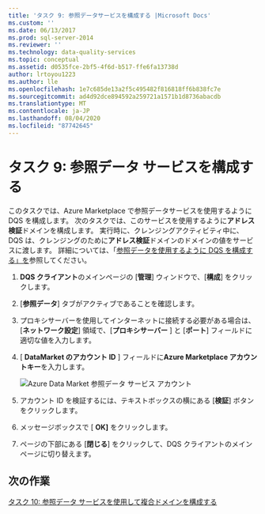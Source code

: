 ```yaml
---
title: 'タスク 9: 参照データサービスを構成する |Microsoft Docs'
ms.custom: ''
ms.date: 06/13/2017
ms.prod: sql-server-2014
ms.reviewer: ''
ms.technology: data-quality-services
ms.topic: conceptual
ms.assetid: d0535fce-2bf5-4f6d-b517-ffe6fa13738d
author: lrtoyou1223
ms.author: lle
ms.openlocfilehash: 1e7c685de13a2f5c495482f816818ff6b838fc7e
ms.sourcegitcommit: ad4d92dce894592a259721a1571b1d8736abacdb
ms.translationtype: MT
ms.contentlocale: ja-JP
ms.lasthandoff: 08/04/2020
ms.locfileid: "87742645"
---
```

# <a name="task-9-configuring-a-reference-data-service"></a>タスク 9: 参照データ サービスを構成する
  このタスクでは、Azure Marketplace で参照データサービスを使用するように DQS を構成します。 次のタスクでは、このサービスを使用するように**アドレス検証**ドメインを構成します。 実行時に、クレンジングアクティビティ中に、DQS は、クレンジングのために**アドレス検証**ドメインのドメインの値をサービスに渡します。 詳細については、「[参照データを使用するように DQS を構成する」を](https://msdn.microsoft.com/library/hh213070.aspx)参照してください。  
  
1.  **DQS クライアント**のメインページの [**管理**] ウィンドウで、[**構成**] をクリックします。  
  
2.  [**参照データ**] タブがアクティブであることを確認します。  
  
3.  プロキシサーバーを使用してインターネットに接続する必要がある場合は、[**ネットワーク設定**] 領域で、[**プロキシサーバー** ] と [**ポート**] フィールドに適切な値を入力します。  
  
4.  [ **DataMarket のアカウント ID** ] フィールドに**Azure Marketplace アカウントキー**を入力します。  
  
     ![Azure Data Market 参照データ サービス アカウント](../../2014/tutorials/media/et-configuringareferencedataservice.jpg "Azure Data Market 参照データ サービス アカウント")  
  
5.  アカウント ID を検証するには、テキストボックスの横にある [**検証**] ボタンをクリックします。  
  
6.  メッセージボックスで [ **OK]** をクリックします。  
  
7.  ページの下部にある [**閉じる**] をクリックして、DQS クライアントのメインページに切り替えます。  
  
## <a name="next-task"></a>次の作業  
 [タスク 10: 参照データ サービスを使用して複合ドメインを構成する](../../2014/tutorials/task-10-configuring-composite-domain-to-use-reference-data-service.md)  
  
  
